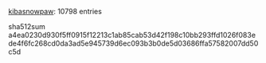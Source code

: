 [kibasnowpaw](https://github.com/kibasnowpaw): 10798 entries

sha512sum a4ea0230d930f5ff0915f12213c1ab85cab53d42f198c10bb293ffd1026f083ede4f6fc268cd0da3ad5e945739d6ec093b3b0de5d03686ffa57582007dd50c5d

